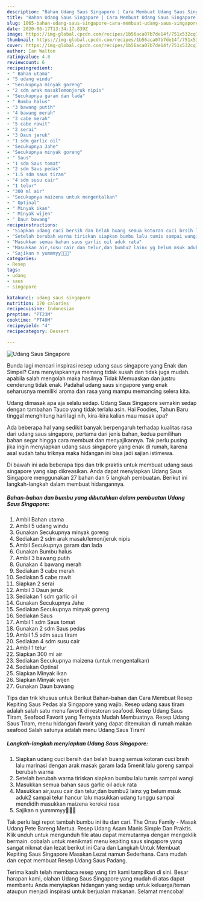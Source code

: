 ```yaml
---
description: "Bahan Udang Saus Singapore | Cara Membuat Udang Saus Singapore Yang Lezat"
title: "Bahan Udang Saus Singapore | Cara Membuat Udang Saus Singapore Yang Lezat"
slug: 1065-bahan-udang-saus-singapore-cara-membuat-udang-saus-singapore-yang-lezat
date: 2020-06-17T13:34:17.839Z
image: https://img-global.cpcdn.com/recipes/1b56aca07b7de14f/751x532cq70/udang-saus-singapore-foto-resep-utama.jpg
thumbnail: https://img-global.cpcdn.com/recipes/1b56aca07b7de14f/751x532cq70/udang-saus-singapore-foto-resep-utama.jpg
cover: https://img-global.cpcdn.com/recipes/1b56aca07b7de14f/751x532cq70/udang-saus-singapore-foto-resep-utama.jpg
author: Ian Walton
ratingvalue: 4.8
reviewcount: 6
recipeingredient:
- " Bahan utama"
- "5 udang windu"
- "Secukupnya minyak goreng"
- "2 sdm arak masaklemonjeruk nipis"
- "Secukupnya garam dan lada"
- " Bumbu halus"
- "3 bawang putih"
- "4 bawang merah"
- "3 cabe merah"
- "5 cabe rawit"
- "2 serai"
- "3 Daun jeruk"
- "1 sdm garlic oil"
- "Secukupnya Jahe"
- "Secukupnya minyak goreng"
- " Saus"
- "1 sdm Saus tomat"
- "2 sdm Saus pedas"
- "1.5 sdm saus tiram"
- "4 sdm susu cair"
- "1 telur"
- "300 ml air"
- "Secukupnya maizena untuk mengentalkan"
- " Optinal"
- " Minyak ikan"
- " Minyak wijen"
- " Daun bawang"
recipeinstructions:
- "Siapkan udang cuci bersih dan belah buang semua kotoran cuci brsih lalu marinasi dengan arak masak garam lada 5menit lalu goreng sampai berubah warna"
- "Setelah berubah warna tiriskan siapkan bumbu lalu tumis sampai wangi"
- "Masukkan semua bahan saus garlic oil aduk rata"
- "Masukkan air,susu cair dan telur,dan bumbu2 lainx yg belum msuk aduk2 sampai telur hancur lalu masukkan udang tunggu sampai mendidih masukkan maizena koreksi rasa"
- "Sajikan n yummmyy🤤🤪😋"
categories:
- Resep
tags:
- udang
- saus
- singapore

katakunci: udang saus singapore 
nutrition: 170 calories
recipecuisine: Indonesian
preptime: "PT23M"
cooktime: "PT40M"
recipeyield: "4"
recipecategory: Dessert

---
```



![Udang Saus Singapore](https://img-global.cpcdn.com/recipes/1b56aca07b7de14f/751x532cq70/udang-saus-singapore-foto-resep-utama.jpg)

Bunda lagi mencari inspirasi resep udang saus singapore yang Enak dan Simpel? Cara menyiapkannya memang tidak susah dan tidak juga mudah. apabila salah mengolah maka hasilnya Tidak Memuaskan dan justru cenderung tidak enak. Padahal udang saus singapore yang enak seharusnya memiliki aroma dan rasa yang mampu memancing selera kita.

Udang dimasak apa aja selalu sedap. Udang Saus Singapore semakin sedap dengan tambahan Tauco yang tidak terlalu asin. Hai Foodies, Tahun Baru tinggal menghitung hari lagi nih, kira-kira kalian mau masak apa?

Ada beberapa hal yang sedikit banyak berpengaruh terhadap kualitas rasa dari udang saus singapore, pertama dari jenis bahan, kedua pemilihan bahan segar hingga cara membuat dan menyajikannya. Tak perlu pusing jika ingin menyiapkan udang saus singapore yang enak di rumah, karena asal sudah tahu triknya maka hidangan ini bisa jadi sajian istimewa.


Di bawah ini ada beberapa tips dan trik praktis untuk membuat udang saus singapore yang siap dikreasikan. Anda dapat menyiapkan Udang Saus Singapore menggunakan 27 bahan dan 5 langkah pembuatan. Berikut ini langkah-langkah dalam membuat hidangannya.

<!--inarticleads1-->

##### Bahan-bahan dan bumbu yang dibutuhkan dalam pembuatan Udang Saus Singapore:

1. Ambil  Bahan utama
1. Ambil 5 udang windu
1. Gunakan Secukupnya minyak goreng
1. Sediakan 2 sdm arak masak/lemon/jeruk nipis
1. Ambil Secukupnya garam dan lada
1. Gunakan  Bumbu halus
1. Ambil 3 bawang putih
1. Gunakan 4 bawang merah
1. Sediakan 3 cabe merah
1. Sediakan 5 cabe rawit
1. Siapkan 2 serai
1. Ambil 3 Daun jeruk
1. Sediakan 1 sdm garlic oil
1. Gunakan Secukupnya Jahe
1. Sediakan Secukupnya minyak goreng
1. Sediakan  Saus
1. Ambil 1 sdm Saus tomat
1. Gunakan 2 sdm Saus pedas
1. Ambil 1.5 sdm saus tiram
1. Sediakan 4 sdm susu cair
1. Ambil 1 telur
1. Siapkan 300 ml air
1. Sediakan Secukupnya maizena (untuk mengentalkan)
1. Sediakan  Optinal
1. Siapkan  Minyak ikan
1. Siapkan  Minyak wijen
1. Gunakan  Daun bawang


Tips dan trik khusus untuk Berikut Bahan-bahan dan Cara Membuat Resep Kepiting Saus Pedas ala Singapore yang wajib. Resep udang saus tiram adalah salah satu menu favorit di restoran seafood. Resep Udang Saus Tiram, Seafood Favorit yang Ternyata Mudah Membuatnya. Resep Udang Saus Tiram, menu hidangan favorit yang dapat ditemukan di rumah makan seafood Salah satunya adalah menu Udang Saus Tiram! 

<!--inarticleads2-->

##### Langkah-langkah menyiapkan Udang Saus Singapore:

1. Siapkan udang cuci bersih dan belah buang semua kotoran cuci brsih lalu marinasi dengan arak masak garam lada 5menit lalu goreng sampai berubah warna
1. Setelah berubah warna tiriskan siapkan bumbu lalu tumis sampai wangi
1. Masukkan semua bahan saus garlic oil aduk rata
1. Masukkan air,susu cair dan telur,dan bumbu2 lainx yg belum msuk aduk2 sampai telur hancur lalu masukkan udang tunggu sampai mendidih masukkan maizena koreksi rasa
1. Sajikan n yummmyy🤤🤪😋


Tak perlu lagi repot tambah bumbu ini itu dan cari. The Onsu Family - Masak Udang Pete Bareng Mertua. Resep Udang Asam Manis Simple Dan Praktis. Klik unduh untuk mengunduh file atau dapat memutarnya dengan mengeklik bermain. cobalah untuk menikmati menu kepiting saus singapore yang sangat nikmat dan lezat berikut ini Cara dan Langkah Untuk Membuat Kepiting Saus Singapore Masakan Lezat namun Sederhana. Cara mudah dan cepat membuat Resep Udang Saus Padang. 

Terima kasih telah membaca resep yang tim kami tampilkan di sini. Besar harapan kami, olahan Udang Saus Singapore yang mudah di atas dapat membantu Anda menyiapkan hidangan yang sedap untuk keluarga/teman ataupun menjadi inspirasi untuk berjualan makanan. Selamat mencoba!
